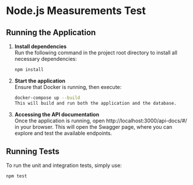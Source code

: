 # Node.js Measurements Test

## Running the Application

1. **Install dependencies**  
   Run the following command in the project root directory to install all necessary dependencies:
   ```bash
   npm install

2. **Start the application**  
   Ensure that Docker is running, then execute:
   ```bash
   docker-compose up --build
   This will build and run both the application and the database.

3. **Accessing the API documentation**  
   Once the application is running, open http://localhost:3000/api-docs/#/ in your browser.
   This will open the Swagger page, where you can explore and test the available endpoints.

## Running Tests
   To run the unit and integration tests, simply use:
   ```bash
   npm test